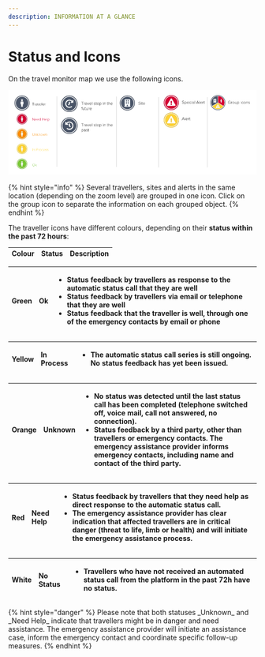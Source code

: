 ```yaml
---
description: INFORMATION AT A GLANCE
---
```


# Status and Icons

On the travel monitor map we use the following icons.

![](../.gitbook/assets/travelmonitoricons.png)

{% hint style="info" %}
Several travellers, sites and alerts in the same location \(depending on the zoom level\) are grouped in one icon. Click on the group icon to separate the information on each grouped object.
{% endhint %}

The traveller icons have different colours, depending on their **status within the past 72 hours**:

| Colour | Status | Description |
| :--- | :--- | :--- |


<table>
  <thead>
    <tr>
      <th style="text-align:left">Green</th>
      <th style="text-align:left"><b>Ok</b>
      </th>
      <th style="text-align:left">
        <ul>
          <li>Status feedback by travellers as response to the automatic status call
            that they are well</li>
          <li>Status feedback by travellers via email or telephone that they are well</li>
          <li>Status feedback that the traveller is well, through one of the emergency
            contacts by email or phone</li>
        </ul>
      </th>
    </tr>
  </thead>
  <tbody></tbody>
</table><table>
  <thead>
    <tr>
      <th style="text-align:left">Yellow</th>
      <th style="text-align:left"><b>In Process</b>
      </th>
      <th style="text-align:left">
        <ul>
          <li>The automatic status call series is still ongoing. No status feedback
            has yet been issued.</li>
        </ul>
      </th>
    </tr>
  </thead>
  <tbody></tbody>
</table><table>
  <thead>
    <tr>
      <th style="text-align:left">Orange</th>
      <th style="text-align:left"><b>Unknown</b>
      </th>
      <th style="text-align:left">
        <ul>
          <li>No status was detected until the last status call has been completed (telephone
            switched off, voice mail, call not answered, no connection).</li>
          <li>Status feedback by a third party, other than travellers or emergency contacts.
            The emergency assistance provider informs emergency contacts, including
            name and contact of the third party.</li>
        </ul>
      </th>
    </tr>
  </thead>
  <tbody></tbody>
</table><table>
  <thead>
    <tr>
      <th style="text-align:left">Red</th>
      <th style="text-align:left"><b>Need Help</b>
      </th>
      <th style="text-align:left">
        <ul>
          <li>Status feedback by travellers that they need help as direct response to
            the automatic status call.</li>
          <li>The emergency assistance provider has clear indication that affected travellers
            are in critical danger (threat to life, limb or health) and will initiate
            the emergency assistance process.</li>
        </ul>
      </th>
    </tr>
  </thead>
  <tbody></tbody>
</table><table>
  <thead>
    <tr>
      <th style="text-align:left">White</th>
      <th style="text-align:left"><b>No Status</b>
      </th>
      <th style="text-align:left">
        <ul>
          <li>Travellers who have not received an automated status call from the platform
            in the past 72h have no status.</li>
        </ul>
      </th>
    </tr>
  </thead>
  <tbody></tbody>
</table>{% hint style="danger" %}
Please note that both statuses _Unknown_ and _Need Help_ indicate that travellers might be in danger and need assistance. The emergency assistance provider will initiate an assistance case, inform the emergency contact and coordinate specific follow-up measures.
{% endhint %}

